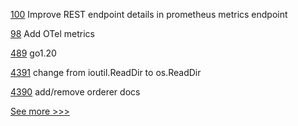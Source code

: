 
[100](https://github.com/hyperledger-labs/hlf-connector/pull/100) Improve REST endpoint details in prometheus metrics endpoint

[98](https://github.com/hyperledger-labs/yui-relayer/pull/98) Add OTel metrics

[489](https://github.com/hyperledger-labs/fabric-smart-client/pull/489) go1.20

[4391](https://github.com/hyperledger/fabric/pull/4391) change from ioutil.ReadDir to os.ReadDir

[4390](https://github.com/hyperledger/fabric/pull/4390) add/remove orderer docs


[See more >>>](https://start-here.hyperledger.org/pull-requests)
